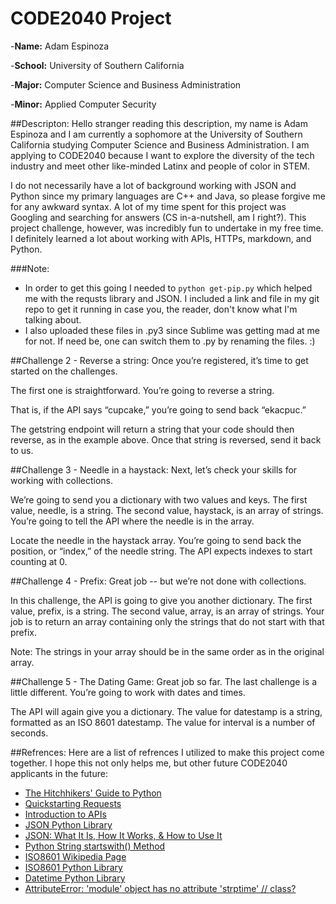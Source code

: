 # CODE2040 Project

-**Name:** Adam Espinoza

-**School:** University of Southern California

-**Major:** Computer Science and Business Administration

-**Minor:** Applied Computer Security

##Descripton:
Hello stranger reading this description, my name is Adam Espinoza and I am currently a sophomore at the University of Southern California studying Computer Science and Business Administration. I am applying to CODE2040 because I want to explore the diversity of the tech industry and meet other like-minded Latinx and people of color in STEM. 

I do not necessarily have a lot of background working with JSON and Python since my primary languages are C++ and Java, so please forgive me for any awkward syntax. A lot of my time spent for this project was Googling and searching for answers (CS in-a-nutshell, am I right?). This project challenge, however, was incredibly fun to undertake in my free time. I definitely learned a lot about working with APIs, HTTPs, markdown, and Python.  

###Note: 
* In order to get this going I needed to `python get-pip.py` which helped me with the requsts library and JSON. I included a link and file in my git repo to get it running in case you, the reader, don't know what I'm talking about. 
* I also uploaded these files in .py3 since Sublime was getting mad at me for not. If need be, one can switch them to .py by renaming the files. :) 

##Challenge 2 - Reverse a string: 
Once you’re registered, it’s time to get started on the challenges.

The first one is straightforward. You’re going to reverse a string.

That is, if the API says “cupcake,” you’re going to send back “ekacpuc.”

The getstring endpoint will return a string that your code should then reverse, as in the example above. Once that string is reversed, send it back to us.

##Challenge 3 - Needle in a haystack: 
Next, let’s check your skills for working with collections.

We’re going to send you a dictionary with two values and keys. The first value, needle, is a string. The second value, haystack, is an array of strings. You’re going to tell the API where the needle is in the array.

Locate the needle in the haystack array. You’re going to send back the position, or “index,” of the needle string. The API expects indexes to start counting at 0.

##Challenge 4 - Prefix: 
Great job -- but we’re not done with collections.

In this challenge, the API is going to give you another dictionary. The first value, prefix, is a string. The second value, array, is an array of strings. Your job is to return an array containing only the strings that do not start with that prefix.

Note: The strings in your array should be in the same order as in the original array.

##Challenge 5 - The Dating Game:
Great job so far. The last challenge is a little different. You’re going to work with dates and times.

The API will again give you a dictionary. The value for datestamp is a string, formatted as an ISO 8601 datestamp. The value for interval is a number of seconds.

##Refrences:
Here are a list of refrences I utilized to make this project come together. I hope this not only helps me, but other future CODE2040 applicants in the future:
* [The Hitchhikers' Guide to Python ](http://docs.python-guide.org/en/latest/scenarios/json/)
* [Quickstarting Requests](http://docs.python-requests.org/en/master/user/quickstart/)
* [Introduction to APIs](https://zapier.com/learn/apis/chapter-1-introduction-to-apis/)
* [JSON Python Library ](https://docs.python.org/2/library/json.html)
* [JSON: What It Is, How It Works, & How to Use It](https://www.copterlabs.com/json-what-it-is-how-it-works-how-to-use-it/)
* [Python String startswith() Method](https://www.tutorialspoint.com/python/string_startswith.htm)
* [ISO8601 Wikipedia Page](https://en.wikipedia.org/wiki/ISO_8601)
* [ISO8601 Python Library](https://pypi.python.org/pypi/iso8601)
* [Datetime Python Library](https://docs.python.org/2/library/datetime.html)
* [AttributeError: 'module' object has no attribute 'strptime' // class?](http://stackoverflow.com/questions/19480028/attributeerror-module-object-has-no-attribute-strptime-class)
